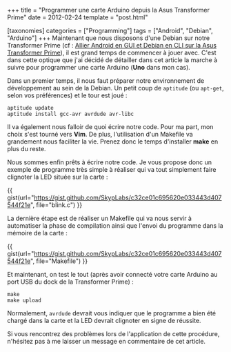 +++
title = "Programmer une carte Arduino depuis la Asus Transformer Prime"
date = 2012-02-24
template = "post.html"

[taxonomies]
categories = ["Programming"]
tags = ["Android", "Debian", "Arduino"]
+++
Maintenant que nous disposons d'une Debian sur notre Transformer Prime (cf :
[Allier Android en GUI et Debian en CLI sur la Asus Transformer
Prime](@/debian-chroot-on-android.md)), il est grand temps de commencer à jouer
avec. C'est dans cette optique que j'ai décidé de détailler dans cet article la
marche à suivre pour programmer une carte Arduino (**Uno** dans mon cas).

Dans un premier temps, il nous faut préparer notre environnement de
développement au sein de la Debian. Un petit coup de `aptitude` (ou `apt-get`,
selon vos préférences) et le tour est joué :

```
aptitude update
aptitude install gcc-avr avrdude avr-libc
```

Il va également nous falloir de quoi écrire notre code. Pour ma part, mon choix
s'est tourné vers **Vim**. De plus, l'utilisation d'un Makefile va grandement
nous faciliter la vie. Prenez donc le temps d'installer **make** en plus du
reste.

<!-- more -->

Nous sommes enfin prêts à écrire notre code. Je vous propose donc un exemple de
programme très simple à réaliser qui va tout simplement faire clignoter la LED
située sur la carte :

{{ gist(url="https://gist.github.com/SkypLabs/c32ce01c695620e033443d407544f21e",
file="blink.c") }}

La dernière étape est de réaliser un Makefile qui va nous servir à automatiser
la phase de compilation ainsi que l'envoi du programme dans la mémoire de la
carte :

{{ gist(url="https://gist.github.com/SkypLabs/c32ce01c695620e033443d407544f21e",
file="Makefile") }}

Et maintenant, on test le tout (après avoir connecté votre carte Arduino au port
USB du dock de la Transformer Prime) :

```
make
make upload
```

Normalement, `avrdude` devrait vous indiquer que le programme a bien été chargé
dans la carte et la LED devrait clignoter en signe de réussite.

Si vous rencontrez des problèmes lors de l'application de cette procédure,
n'hésitez pas à me laisser un message en commentaire de cet article.
